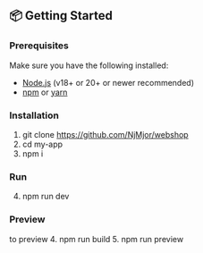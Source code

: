 ## 📦 Getting Started
### Prerequisites

Make sure you have the following installed:

- [Node.js](https://nodejs.org/) (v18+ or 20+ or newer recommended)
- [npm](https://www.npmjs.com/) or [yarn](https://yarnpkg.com/)

### Installation

1. git clone https://github.com/NjMjor/webshop
2. cd my-app
3. npm i

### Run
4. npm run dev

### Preview
to preview
4. npm run build 
5. npm run preview 
